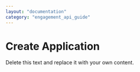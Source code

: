 ```yaml
---
layout: "documentation"
category: "engagement_api_guide"
---
```

                          

Create Application
==================

Delete this text and replace it with your own content.
